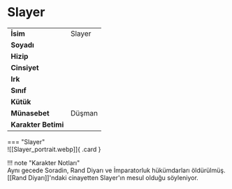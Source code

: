 # Slayer   
  
<div class="grid" markdown>  
  
|  |  |  
|---|---|  
| **İsim** | Slayer |  
| **Soyadı** |  |  
| **Hizip** |  |  
| **Cinsiyet** |  |  
| **Irk** |  |  
| **Sınıf** |  |  
| **Kütük** |  |  
| **Münasebet** | Düşman |  
| **Karakter Betimi** |  |  
  
  
=== "Slayer"  
	![[Slayer_portrait.webp]]{ .card }  
  
</div>  
  
!!! note "Karakter Notları"  
	Aynı gecede Soradin, Rand Diyarı ve İmparatorluk hükümdarları öldürülmüş. [[Rand Diyarı]]'ndaki cinayetten Slayer'ın mesul olduğu söyleniyor.  
